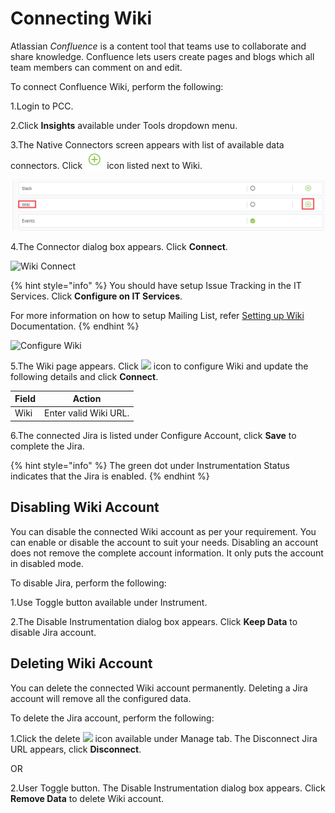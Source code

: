 # Connecting Wiki

Atlassian _Confluence_ is a content tool that teams use to collaborate and share knowledge. Confluence lets users create pages and blogs which all team members can comment on and edit.

To connect Confluence Wiki, perform the following:

1.Login to PCC.

2.Click **Insights** available under Tools dropdown menu.

3.The Native Connectors screen appears with list of available data connectors. Click ![](../../../.gitbook/assets/Connect.png) icon listed next to Wiki.

![Wiki](../../../.gitbook/assets/Wiki.png)

4.The Connector dialog box appears. Click **Connect**.

![Wiki Connect](../../../.gitbook/assets/Wiki\_Conct.png)

{% hint style="info" %}
You should have setup Issue Tracking in the IT Services. Click **Configure on IT Services**.

For more information on how to setup Mailing List, refer [Setting up Wiki](https://docs.linuxfoundation.org/lfx/project-control-center-pre-release/it-services-for-a-project/setting-up-wiki) Documentation.
{% endhint %}

![Configure Wiki](../../../.gitbook/assets/Wiki\_Confg.png)

5.The Wiki page appears. Click ![](<../../../.gitbook/assets/Con\_Icon (1).png>) icon to configure Wiki and update the following details and click **Connect**.

| Field | Action                |
| ----- | --------------------- |
| Wiki  | Enter valid Wiki URL. |

6.The connected Jira is listed under Configure Account, click **Save** to complete the Jira.

{% hint style="info" %}
The green dot under Instrumentation Status indicates that the Jira is enabled.
{% endhint %}

## Disabling Wiki Account

You can disable the connected Wiki account as per your requirement. You can enable or disable the account to suit your needs. Disabling an account does not remove the complete account information. It only puts the account in disabled mode.

To disable Jira, perform the following:

1.Use Toggle button available under Instrument.

2.The Disable Instrumentation dialog box appears. Click **Keep Data** to disable Jira account.

## Deleting Wiki Account

You can delete the connected Wiki account permanently. Deleting a Jira account will remove all the configured data.

To delete the Jira account, perform the following:

1.Click the delete ![](../../../.gitbook/assets/delete\_icon.png) icon available under Manage tab. The Disconnect Jira URL appears, click **Disconnect**.

OR

2.User Toggle button. The Disable Instrumentation dialog box appears. Click **Remove Data** to delete Wiki account.
